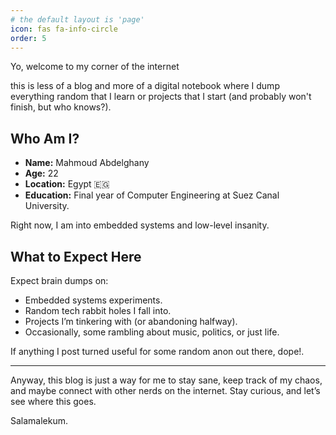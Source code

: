 ```yaml
---
# the default layout is 'page'
icon: fas fa-info-circle
order: 5
---
```

Yo, welcome to my corner of the internet 

this is less of a blog and more of a digital notebook where I dump everything random that I learn or projects that I start (and probably won't finish, but who knows?).  

## Who Am I?

- **Name:** Mahmoud Abdelghany  
- **Age:** 22  
- **Location:** Egypt 🇪🇬  
- **Education:** Final year of Computer Engineering at Suez Canal University.  

Right now, I am into embedded systems and low-level insanity.  

## What to Expect Here

Expect brain dumps on:  
- Embedded systems experiments.  
- Random tech rabbit holes I fall into.  
- Projects I’m tinkering with (or abandoning halfway).  
- Occasionally, some rambling about music, politics, or just life.  

If anything I post turned useful for some random anon out there, dope!.  

---

Anyway, this blog is just a way for me to stay sane, keep track of my chaos, and maybe connect with other nerds on the internet. Stay curious, and let’s see where this goes.  

Salamalekum.




